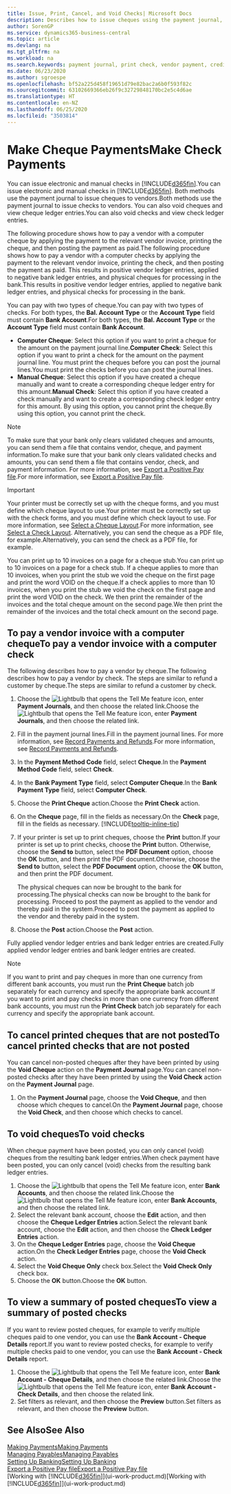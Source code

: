 ```yaml
---
title: Issue, Print, Cancel, and Void Checks| Microsoft Docs
description: Describes how to issue cheques using the payment journal, print cheques, and void or view cheque ledger entries in Business Central.
author: SorenGP
ms.service: dynamics365-business-central
ms.topic: article
ms.devlang: na
ms.tgt_pltfrm: na
ms.workload: na
ms.search.keywords: payment journal, print check, vendor payment, creditor, debt, balance due, AP
ms.date: 06/23/2020
ms.author: sgroespe
ms.openlocfilehash: bf52a225d458f19651d79e82bac2a6b0f593f82c
ms.sourcegitcommit: 63102669366eb26f9c32729848170bc2e5c4d6ae
ms.translationtype: HT
ms.contentlocale: en-NZ
ms.lasthandoff: 06/25/2020
ms.locfileid: "3503814"
---
```

# <a name="make-check-payments"></a><span data-ttu-id="a8f74-103">Make Cheque Payments</span><span class="sxs-lookup"><span data-stu-id="a8f74-103">Make Check Payments</span></span>

<span data-ttu-id="a8f74-104">You can issue electronic and manual checks in [!INCLUDE[d365fin](includes/d365fin_md.md)].</span><span class="sxs-lookup"><span data-stu-id="a8f74-104">You can issue electronic and manual checks in [!INCLUDE[d365fin](includes/d365fin_md.md)].</span></span> <span data-ttu-id="a8f74-105">Both methods use the payment journal to issue cheques to vendors.</span><span class="sxs-lookup"><span data-stu-id="a8f74-105">Both methods use the payment journal to issue checks to vendors.</span></span> <span data-ttu-id="a8f74-106">You can also void cheques and view cheque ledger entries.</span><span class="sxs-lookup"><span data-stu-id="a8f74-106">You can also void checks and view check ledger entries.</span></span>

<span data-ttu-id="a8f74-107">The following procedure shows how to pay a vendor with a computer cheque by applying the payment to the relevant vendor invoice, printing the cheque, and then posting the payment as paid.</span><span class="sxs-lookup"><span data-stu-id="a8f74-107">The following procedure shows how to pay a vendor with a computer checks by applying the payment to the relevant vendor invoice, printing the check, and then posting the payment as paid.</span></span> <span data-ttu-id="a8f74-108">This results in positive vendor ledger entries, applied to negative bank ledger entries, and physical cheques for processing in the bank.</span><span class="sxs-lookup"><span data-stu-id="a8f74-108">This results in positive vendor ledger entries, applied to negative bank ledger entries, and physical checks for processing in the bank.</span></span>

<span data-ttu-id="a8f74-109">You can pay with two types of cheque.</span><span class="sxs-lookup"><span data-stu-id="a8f74-109">You can pay with two types of checks.</span></span> <span data-ttu-id="a8f74-110">For both types, the **Bal. Account Type** or the **Account Type** field must contain **Bank Account**.</span><span class="sxs-lookup"><span data-stu-id="a8f74-110">For both types, the **Bal. Account Type** or the **Account Type** field must contain **Bank Account**.</span></span>

- <span data-ttu-id="a8f74-111">**Computer Cheque**: Select this option if you want to print a cheque for the amount on the payment journal line.</span><span class="sxs-lookup"><span data-stu-id="a8f74-111">**Computer Check**: Select this option if you want to print a check for the amount on the payment journal line.</span></span> <span data-ttu-id="a8f74-112">You must print the cheques before you can post the journal lines.</span><span class="sxs-lookup"><span data-stu-id="a8f74-112">You must print the checks before you can post the journal lines.</span></span>
- <span data-ttu-id="a8f74-113">**Manual Cheque**: Select this option if you have created a cheque manually and want to create a corresponding cheque ledger entry for this amount.</span><span class="sxs-lookup"><span data-stu-id="a8f74-113">**Manual Check**: Select this option if you have created a check manually and want to create a corresponding check ledger entry for this amount.</span></span> <span data-ttu-id="a8f74-114">By using this option, you cannot print the cheque.</span><span class="sxs-lookup"><span data-stu-id="a8f74-114">By using this option, you cannot print the check.</span></span>

> [!NOTE]  
> <span data-ttu-id="a8f74-115">To make sure that your bank only clears validated cheques and amounts, you can send them a file that contains vendor, cheque, and payment information.</span><span class="sxs-lookup"><span data-stu-id="a8f74-115">To make sure that your bank only clears validated checks and amounts, you can send them a file that contains vendor, check, and payment information.</span></span> <span data-ttu-id="a8f74-116">For more information, see [Export a Positive Pay file](finance-how-positive-pay.md).</span><span class="sxs-lookup"><span data-stu-id="a8f74-116">For more information, see [Export a Positive Pay file](finance-how-positive-pay.md).</span></span>

> [!IMPORTANT]
> <span data-ttu-id="a8f74-117">Your printer must be correctly set up with the cheque forms, and you must define which cheque layout to use.</span><span class="sxs-lookup"><span data-stu-id="a8f74-117">Your printer must be correctly set up with the check forms, and you must define which check layout to use.</span></span> <span data-ttu-id="a8f74-118">For more information, see [Select a Cheque Layout](finance-how-define-check-layouts.md).</span><span class="sxs-lookup"><span data-stu-id="a8f74-118">For more information, see [Select a Check Layout](finance-how-define-check-layouts.md).</span></span> <span data-ttu-id="a8f74-119">Alternatively, you can send the cheque as a PDF file, for example.</span><span class="sxs-lookup"><span data-stu-id="a8f74-119">Alternatively, you can send the check as a PDF file, for example.</span></span>  

<span data-ttu-id="a8f74-120">You can print up to 10 invoices on a page for a cheque stub.</span><span class="sxs-lookup"><span data-stu-id="a8f74-120">You can print up to 10 invoices on a page for a check stub.</span></span> <span data-ttu-id="a8f74-121">If a cheque applies to more than 10 invoices, when you print the stub we void the cheque on the first page and print the word VOID on the cheque.</span><span class="sxs-lookup"><span data-stu-id="a8f74-121">If a check applies to more than 10 invoices, when you print the stub we void the check on the first page and print the word VOID on the check.</span></span> <span data-ttu-id="a8f74-122">We then print the remainder of the invoices and the total cheque amount on the second page.</span><span class="sxs-lookup"><span data-stu-id="a8f74-122">We then print the remainder of the invoices and the total check amount on the second page.</span></span>

## <a name="to-pay-a-vendor-invoice-with-a-computer-check"></a><span data-ttu-id="a8f74-123">To pay a vendor invoice with a computer cheque</span><span class="sxs-lookup"><span data-stu-id="a8f74-123">To pay a vendor invoice with a computer check</span></span>
<span data-ttu-id="a8f74-124">The following describes how to pay a vendor by cheque.</span><span class="sxs-lookup"><span data-stu-id="a8f74-124">The following describes how to pay a vendor by check.</span></span> <span data-ttu-id="a8f74-125">The steps are similar to refund a customer by cheque.</span><span class="sxs-lookup"><span data-stu-id="a8f74-125">The steps are similar to refund a customer by check.</span></span>

1. <span data-ttu-id="a8f74-126">Choose the ![Lightbulb that opens the Tell Me feature](media/ui-search/search_small.png "Tell me what you want to do") icon, enter **Payment Journals**, and then choose the related link.</span><span class="sxs-lookup"><span data-stu-id="a8f74-126">Choose the ![Lightbulb that opens the Tell Me feature](media/ui-search/search_small.png "Tell me what you want to do") icon, enter **Payment Journals**, and then choose the related link.</span></span>
2. <span data-ttu-id="a8f74-127">Fill in the payment journal lines.</span><span class="sxs-lookup"><span data-stu-id="a8f74-127">Fill in the payment journal lines.</span></span> <span data-ttu-id="a8f74-128">For more information, see [Record Payments and Refunds](payables-how-post-payments-refunds.md).</span><span class="sxs-lookup"><span data-stu-id="a8f74-128">For more information, see [Record Payments and Refunds](payables-how-post-payments-refunds.md).</span></span>
3. <span data-ttu-id="a8f74-129">In the **Payment Method Code** field, select **Cheque**.</span><span class="sxs-lookup"><span data-stu-id="a8f74-129">In the **Payment Method Code** field, select **Check**.</span></span>
4. <span data-ttu-id="a8f74-130">In the **Bank Payment Type** field, select **Computer Cheque**.</span><span class="sxs-lookup"><span data-stu-id="a8f74-130">In the **Bank Payment Type** field, select **Computer Check**.</span></span>
5. <span data-ttu-id="a8f74-131">Choose the **Print Cheque** action.</span><span class="sxs-lookup"><span data-stu-id="a8f74-131">Choose the **Print Check** action.</span></span>
6. <span data-ttu-id="a8f74-132">On the **Cheque** page, fill in the fields as necessary.</span><span class="sxs-lookup"><span data-stu-id="a8f74-132">On the **Check** page, fill in the fields as necessary.</span></span> [!INCLUDE[tooltip-inline-tip](includes/tooltip-inline-tip_md.md)]
7. <span data-ttu-id="a8f74-133">If your printer is set up to print cheques, choose the **Print** button.</span><span class="sxs-lookup"><span data-stu-id="a8f74-133">If your printer is set up to print checks, choose the **Print** button.</span></span> <span data-ttu-id="a8f74-134">Otherwise, choose the **Send to** button, select the **PDF Document** option, choose the **OK** button, and then print the PDF document.</span><span class="sxs-lookup"><span data-stu-id="a8f74-134">Otherwise, choose the **Send to** button, select the **PDF Document** option, choose the **OK** button, and then print the PDF document.</span></span>

    <span data-ttu-id="a8f74-135">The physical cheques can now be brought to the bank for processing.</span><span class="sxs-lookup"><span data-stu-id="a8f74-135">The physical checks can now be brought to the bank for processing.</span></span> <span data-ttu-id="a8f74-136">Proceed to post the payment as applied to the vendor and thereby paid in the system.</span><span class="sxs-lookup"><span data-stu-id="a8f74-136">Proceed to post the payment as applied to the vendor and thereby paid in the system.</span></span>
8. <span data-ttu-id="a8f74-137">Choose the **Post** action.</span><span class="sxs-lookup"><span data-stu-id="a8f74-137">Choose the **Post** action.</span></span>

<span data-ttu-id="a8f74-138">Fully applied vendor ledger entries and bank ledger entries are created.</span><span class="sxs-lookup"><span data-stu-id="a8f74-138">Fully applied vendor ledger entries and bank ledger entries are created.</span></span>

> [!NOTE]  
> <span data-ttu-id="a8f74-139">If you want to print and pay cheques in more than one currency from different bank accounts, you must run the **Print Cheque** batch job separately for each currency and specify the appropriate bank account.</span><span class="sxs-lookup"><span data-stu-id="a8f74-139">If you want to print and pay checks in more than one currency from different bank accounts, you must run the **Print Check** batch job separately for each currency and specify the appropriate bank account.</span></span>

## <a name="to-cancel-printed-checks-that-are-not-posted"></a><span data-ttu-id="a8f74-140">To cancel printed cheques that are not posted</span><span class="sxs-lookup"><span data-stu-id="a8f74-140">To cancel printed checks that are not posted</span></span>
<span data-ttu-id="a8f74-141">You can cancel non-posted cheques after they have been printed by using the **Void Cheque** action on the **Payment Journal** page.</span><span class="sxs-lookup"><span data-stu-id="a8f74-141">You can cancel non-posted checks after they have been printed by using the **Void Check** action on the **Payment Journal** page.</span></span>

1. <span data-ttu-id="a8f74-142">On the **Payment Journal** page, choose the **Void Cheque**, and then choose which cheques to cancel.</span><span class="sxs-lookup"><span data-stu-id="a8f74-142">On the **Payment Journal** page, choose the **Void Check**, and then choose which checks to cancel.</span></span>

## <a name="to-void-checks"></a><span data-ttu-id="a8f74-143">To void cheques</span><span class="sxs-lookup"><span data-stu-id="a8f74-143">To void checks</span></span>
<span data-ttu-id="a8f74-144">When cheque payment have been posted, you can only cancel (void) cheques from the resulting bank ledger entries.</span><span class="sxs-lookup"><span data-stu-id="a8f74-144">When check payment have been posted, you can only cancel (void) checks from the resulting bank ledger entries.</span></span>

1. <span data-ttu-id="a8f74-145">Choose the ![Lightbulb that opens the Tell Me feature](media/ui-search/search_small.png "Tell me what you want to do") icon, enter **Bank Accounts**, and then choose the related link.</span><span class="sxs-lookup"><span data-stu-id="a8f74-145">Choose the ![Lightbulb that opens the Tell Me feature](media/ui-search/search_small.png "Tell me what you want to do") icon, enter **Bank Accounts**, and then choose the related link.</span></span>
2. <span data-ttu-id="a8f74-146">Select the relevant bank account, choose the **Edit** action, and then choose the **Cheque Ledger Entries** action.</span><span class="sxs-lookup"><span data-stu-id="a8f74-146">Select the relevant bank account, choose the **Edit** action, and then choose the **Check Ledger Entries** action.</span></span>
3. <span data-ttu-id="a8f74-147">On the **Cheque Ledger Entries** page, choose the **Void Cheque** action.</span><span class="sxs-lookup"><span data-stu-id="a8f74-147">On the **Check Ledger Entries** page, choose the **Void Check** action.</span></span>
4. <span data-ttu-id="a8f74-148">Select the **Void Cheque Only** check box.</span><span class="sxs-lookup"><span data-stu-id="a8f74-148">Select the **Void Check Only** check box.</span></span>
5. <span data-ttu-id="a8f74-149">Choose the **OK** button.</span><span class="sxs-lookup"><span data-stu-id="a8f74-149">Choose the **OK** button.</span></span>

## <a name="to-view-a-summary-of-posted-checks"></a><span data-ttu-id="a8f74-150">To view a summary of posted cheques</span><span class="sxs-lookup"><span data-stu-id="a8f74-150">To view a summary of posted checks</span></span>
<span data-ttu-id="a8f74-151">If you want to review posted cheques, for example to verify multiple cheques paid to one vendor, you can use the **Bank Account - Cheque Details** report.</span><span class="sxs-lookup"><span data-stu-id="a8f74-151">If you want to review posted checks, for example to verify multiple checks paid to one vendor, you can use the **Bank Account - Check Details** report.</span></span>
1. <span data-ttu-id="a8f74-152">Choose the ![Lightbulb that opens the Tell Me feature](media/ui-search/search_small.png "Tell me what you want to do") icon, enter **Bank Account - Cheque Details**, and then choose the related link.</span><span class="sxs-lookup"><span data-stu-id="a8f74-152">Choose the ![Lightbulb that opens the Tell Me feature](media/ui-search/search_small.png "Tell me what you want to do") icon, enter **Bank Account - Check Details**, and then choose the related link.</span></span>
2. <span data-ttu-id="a8f74-153">Set filters as relevant, and then choose the **Preview** button.</span><span class="sxs-lookup"><span data-stu-id="a8f74-153">Set filters as relevant, and then choose the **Preview** button.</span></span>

## <a name="see-also"></a><span data-ttu-id="a8f74-154">See Also</span><span class="sxs-lookup"><span data-stu-id="a8f74-154">See Also</span></span>
[<span data-ttu-id="a8f74-155">Making Payments</span><span class="sxs-lookup"><span data-stu-id="a8f74-155">Making Payments</span></span>](payables-make-payments.md)  
[<span data-ttu-id="a8f74-156">Managing Payables</span><span class="sxs-lookup"><span data-stu-id="a8f74-156">Managing Payables</span></span>](payables-manage-payables.md)  
[<span data-ttu-id="a8f74-157">Setting Up Banking</span><span class="sxs-lookup"><span data-stu-id="a8f74-157">Setting Up Banking</span></span>](bank-setup-banking.md)  
[<span data-ttu-id="a8f74-158">Export a Positive Pay file</span><span class="sxs-lookup"><span data-stu-id="a8f74-158">Export a Positive Pay file</span></span>](finance-how-positive-pay.md)  
<span data-ttu-id="a8f74-159">[Working with [!INCLUDE[d365fin](includes/d365fin_md.md)]](ui-work-product.md)</span><span class="sxs-lookup"><span data-stu-id="a8f74-159">[Working with [!INCLUDE[d365fin](includes/d365fin_md.md)]](ui-work-product.md)</span></span>  
